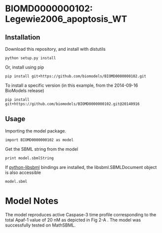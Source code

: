 # BIOMD0000000102: Legewie2006_apoptosis_WT

## Installation

Download this repository, and install with distutils

`python setup.py install`

Or, install using pip

`pip install git+https://github.com/biomodels/BIOMD0000000102.git`

To install a specific version (in this example, from the 2014-09-16 BioModels release)

`pip install git+https://github.com/biomodels/BIOMD0000000102.git@20140916`

## Usage

Importing the model package.

`import BIOMD0000000102 as model`

Get the SBML string from the model

`print model.sbmlString`

If [python-libsbml](https://pypi.python.org/pypi/python-libsbml) bindings are
installed, the libsbml.SBMLDocument object is also accessible

`model.sbml`


# Model Notes


The model reproduces active Caspase-3 time profile corresponding to the total
Apaf-1 value of 20 nM as depicted in Fig 2-A . The model was successfully
tested on MathSBML.


